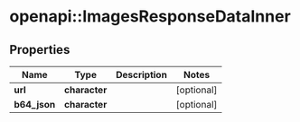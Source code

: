 # openapi::ImagesResponseDataInner


## Properties
Name | Type | Description | Notes
------------ | ------------- | ------------- | -------------
**url** | **character** |  | [optional] 
**b64_json** | **character** |  | [optional] 


